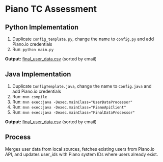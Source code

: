 # Piano TC Assessment

## Python Implementation

1. Duplicate `config_template.py`, change the name to `config.py` and add Piano.io credentials
2. Run: `python main.py`

**Output:** [final_user_data.csv](python/files/final_user_data.csv) (sorted by email)

## Java Implementation

1. Duplicate `ConfigTemplate.java`, change the name to `Config.java` and add Piano.io credentials
2. Run: `mvn compile`
3. Run: `mvn exec:java -Dexec.mainClass="UserDataProcessor"`
4. Run: `mvn exec:java -Dexec.mainClass="PianoApiClient"`
5. Run: `mvn exec:java -Dexec.mainClass="FinalDataProcessor"`

**Output:** [final_user_data.csv](java-api/files/final_user_data.csv) (sorted by email)

## Process

Merges user data from local sources, fetches existing users from Piano.io API, and updates user_ids with Piano system IDs where users already exist.
